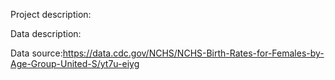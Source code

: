 Project description:

Data description:

Data source:https://data.cdc.gov/NCHS/NCHS-Birth-Rates-for-Females-by-Age-Group-United-S/yt7u-eiyg
